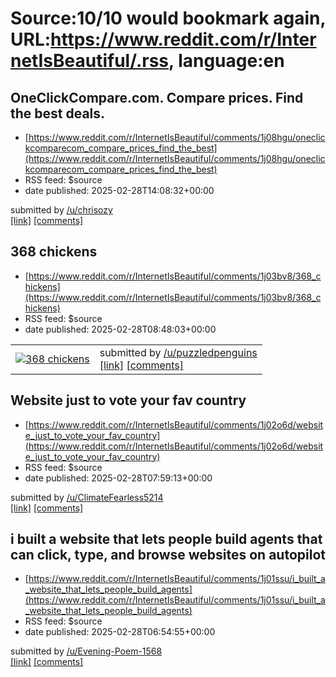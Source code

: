 # Source:10/10 would bookmark again, URL:https://www.reddit.com/r/InternetIsBeautiful/.rss, language:en

## OneClickCompare.com. Compare prices. Find the best deals.
 - [https://www.reddit.com/r/InternetIsBeautiful/comments/1j08hgu/oneclickcomparecom_compare_prices_find_the_best](https://www.reddit.com/r/InternetIsBeautiful/comments/1j08hgu/oneclickcomparecom_compare_prices_find_the_best)
 - RSS feed: $source
 - date published: 2025-02-28T14:08:32+00:00

&#32; submitted by &#32; <a href="https://www.reddit.com/user/chrisozy"> /u/chrisozy </a> <br/> <span><a href="https://oneclickcompare.com/">[link]</a></span> &#32; <span><a href="https://www.reddit.com/r/InternetIsBeautiful/comments/1j08hgu/oneclickcomparecom_compare_prices_find_the_best/">[comments]</a></span>

## 368 chickens
 - [https://www.reddit.com/r/InternetIsBeautiful/comments/1j03bv8/368_chickens](https://www.reddit.com/r/InternetIsBeautiful/comments/1j03bv8/368_chickens)
 - RSS feed: $source
 - date published: 2025-02-28T08:48:03+00:00

<table> <tr><td> <a href="https://www.reddit.com/r/InternetIsBeautiful/comments/1j03bv8/368_chickens/"> <img src="https://external-preview.redd.it/nVteVPQ0RIw1rp-c70xHokb5i5J0aGJuEvViNuEOeY0.jpg?width=320&amp;crop=smart&amp;auto=webp&amp;s=83eb06c1f689b93f2afd2dd7f39f945a11d9a616" alt="368 chickens" title="368 chickens" /> </a> </td><td> &#32; submitted by &#32; <a href="https://www.reddit.com/user/puzzledpenguins"> /u/puzzledpenguins </a> <br/> <span><a href="https://368chickens.com">[link]</a></span> &#32; <span><a href="https://www.reddit.com/r/InternetIsBeautiful/comments/1j03bv8/368_chickens/">[comments]</a></span> </td></tr></table>

## Website just to vote your fav country
 - [https://www.reddit.com/r/InternetIsBeautiful/comments/1j02o6d/website_just_to_vote_your_fav_country](https://www.reddit.com/r/InternetIsBeautiful/comments/1j02o6d/website_just_to_vote_your_fav_country)
 - RSS feed: $source
 - date published: 2025-02-28T07:59:13+00:00

&#32; submitted by &#32; <a href="https://www.reddit.com/user/ClimateFearless5214"> /u/ClimateFearless5214 </a> <br/> <span><a href="https://thesillyweb.com/test6/country.html">[link]</a></span> &#32; <span><a href="https://www.reddit.com/r/InternetIsBeautiful/comments/1j02o6d/website_just_to_vote_your_fav_country/">[comments]</a></span>

## i built a website that lets people build agents that can click, type, and browse websites on autopilot
 - [https://www.reddit.com/r/InternetIsBeautiful/comments/1j01ssu/i_built_a_website_that_lets_people_build_agents](https://www.reddit.com/r/InternetIsBeautiful/comments/1j01ssu/i_built_a_website_that_lets_people_build_agents)
 - RSS feed: $source
 - date published: 2025-02-28T06:54:55+00:00

&#32; submitted by &#32; <a href="https://www.reddit.com/user/Evening-Poem-1568"> /u/Evening-Poem-1568 </a> <br/> <span><a href="https://poweragentsai.com">[link]</a></span> &#32; <span><a href="https://www.reddit.com/r/InternetIsBeautiful/comments/1j01ssu/i_built_a_website_that_lets_people_build_agents/">[comments]</a></span>

